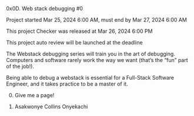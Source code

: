 0x0D. Web stack debugging #0

Project started Mar 25, 2024 6:00 AM, must end by Mar 27, 2024 6:00 AM

This project Checker was released at Mar 26, 2024 6:00 PM

This project auto review will be launched at the deadline

The Webstack debugging series will train you in the art of debugging. Computers and software rarely work the way we want (that’s the “fun” part of the job!).

Being able to debug a webstack is essential for a Full-Stack Software Engineer, and it takes practice to be a master of it.

0. Give me a page!

1. Asakwonye Collins Onyekachi
